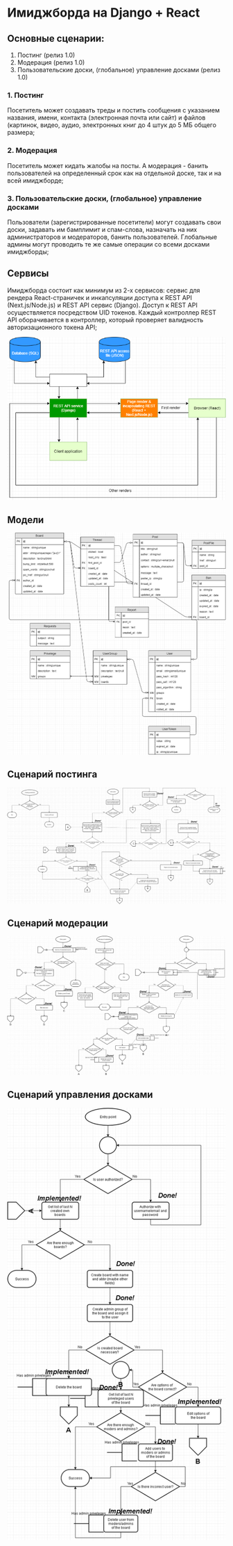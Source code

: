 # Имиджборда на Django + React

## Основные сценарии:

1. Постинг (релиз 1.0)
2. Модерация (релиз 1.0)
3. Пользовательские доски, (глобальное) управление досками (релиз 1.0)

### 1. Постинг

Посетитель может создавать треды и постить сообщения с указанием названия, имени, контакта (электронная почта или сайт) и файлов (картинок, видео, аудио, электронных книг до 4 штук до 5 МБ общего размера;

### 2. Модерация

Посетитель может кидать жалобы на посты. А модерация - банить пользователей на определенный срок как на отдельной доске, так и на всей имиджборде;

### 3. Пользовательские доски, (глобальное) управление досками

Пользователи (зарегистрированные посетители) могут создавать свои доски, задавать им бамплимит и спам-слова, назначать на них администраторов и модераторов, банить пользователей. Глобальные админы могут проводить те же самые операции со всеми досками имиджборды;

## Сервисы

Имиджборда состоит как минимум из 2-х сервисов: сервис для рендера React-страничек и инкапсуляции доступа к REST API (Next.js/Node.js) и REST API сервис (Django). Доступ  к REST API осуществляется посредством UID токенов. Каждый контроллер REST API оборачивается в контроллер, который проверяет валидность авторизационного токена API;

<img src="./Services-diagram.png"/>

## Модели
<img src="./Imageboard-models.png" />

## Сценарий постинга
<img src="./Imageboard-post-diagram.png" />

## Сценарий модерации
<img src="./Imageboard-moder-diagram.png" />

## Сценарий управления досками
<img src="./Imageboard-user-board-diagram.png" />